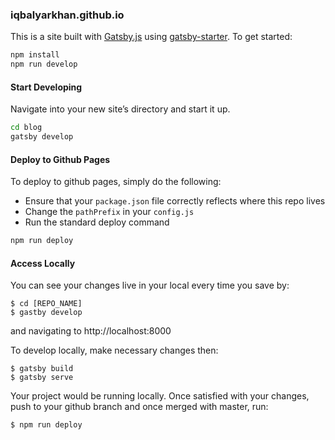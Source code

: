 ### iqbalyarkhan.github.io

This is a site built with [Gatsby.js](https://www.gatsbyjs.org/) using [gatsby-starter](https://github.com/ammarjabakji/gatsby-markdown-blog-starter). To get started:

```bash
npm install
npm run develop
```

#### Start Developing

Navigate into your new site’s directory and start it up.

```sh
cd blog
gatsby develop
```

#### Deploy to Github Pages

To deploy to github pages, simply do the following:

- Ensure that your `package.json` file correctly reflects where this repo lives
- Change the `pathPrefix` in your `config.js`
- Run the standard deploy command

```sh
npm run deploy
```


#### Access Locally
You can see your changes live in your local every time you save by:
```
$ cd [REPO_NAME]
$ gastby develop
```
and navigating to http://localhost:8000

To develop locally, make necessary changes then:
```
$ gatsby build
$ gatsby serve
```
Your project would be running locally. Once satisfied with your changes, push to your
github branch and once merged with master, run:
```
$ npm run deploy
```

